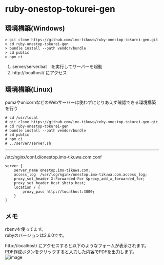 # ruby-onestop-tokurei-gen

## 環境構築(Windows)
```
> git clone https://github.com/imo-tikuwa/ruby-onestop-tokurei-gen.git
> cd ruby-onestop-tokurei-gen
> bundle install --path vendor/bundle
> cd public
> npm ci
```
1. server/server.bat　を実行してサーバーを起動  
2. http://localhost/ にアクセス

## 環境構築(Linux)
pumaやunicornなどのWebサーバーは使わずにとりあえず確認できる環境構築を行う
```
# cd /usr/local
# git clone https://github.com/imo-tikuwa/ruby-onestop-tokurei-gen.git
# cd ruby-onestop-tokurei-gen
# bundle install --path vendor/bundle
# cd public
# npm ci
# ../server/server.sh
```
---
/etc/nginx/conf.d/onestop.imo-tikuwa.com.conf
```
server {
    server_name onestop.imo-tikuwa.com;
    access_log  /var/log/nginx/onestop.imo-tikuwa.com.access_log;
    proxy_set_header X-Forwarded-For $proxy_add_x_forwarded_for;
    proxy_set_header Host $http_host;
    location / {
        proxy_pass http://localhost:3000;
    }
}
```


## メモ
rbenvを使ってます。  
rubyのバージョンは2.6.0です。  
  
http://localhost/ にアクセスすると以下のようなフォームが表示されます。  
PDF作成ボタンをクリックすると入力した内容でPDFを出力します。  
![image](https://user-images.githubusercontent.com/48991931/71883715-54ff2580-317a-11ea-9133-0abbcac3dd37.png)

